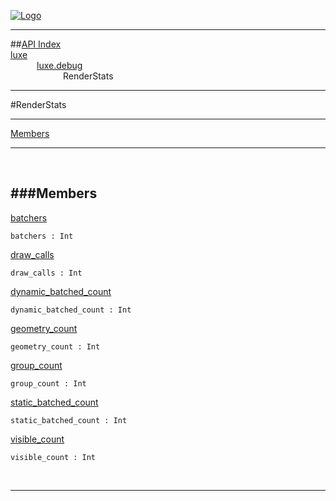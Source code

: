 
[![Logo](../../../images/logo.png)](../../../index.html)

---


##[API Index](../../../api/index.html#luxe.debug)   
[luxe](../)     
&emsp;&emsp;&emsp;[luxe.debug](./)   
&emsp;&emsp;&emsp;&emsp;&emsp;&emsp;RenderStats

---

#RenderStats


---


[Members](#Members)   


---

&nbsp;   

<a class="lift" name="Members" ></a>
###Members   
---
<a class="lift" name="batchers" href="#batchers">batchers</a>



`batchers : Int`

<span class="small_desc_flat">  </span>   

<a class="lift" name="draw_calls" href="#draw_calls">draw_calls</a>



`draw_calls : Int`

<span class="small_desc_flat">  </span>   

<a class="lift" name="dynamic_batched_count" href="#dynamic_batched_count">dynamic_batched_count</a>



`dynamic_batched_count : Int`

<span class="small_desc_flat">  </span>   

<a class="lift" name="geometry_count" href="#geometry_count">geometry_count</a>



`geometry_count : Int`

<span class="small_desc_flat">  </span>   

<a class="lift" name="group_count" href="#group_count">group_count</a>



`group_count : Int`

<span class="small_desc_flat">  </span>   

<a class="lift" name="static_batched_count" href="#static_batched_count">static_batched_count</a>



`static_batched_count : Int`

<span class="small_desc_flat">  </span>   

<a class="lift" name="visible_count" href="#visible_count">visible_count</a>



`visible_count : Int`

<span class="small_desc_flat">  </span>   



&nbsp;
&nbsp;
&nbsp;

---  


&nbsp;   
&nbsp;   